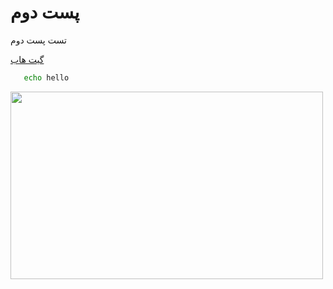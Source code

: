 # پست دوم
تست پست دوم

<a href="https://github.com">گیت هاب</a>

```bash
   echo hello
   ```

<img src="
https://media.publit.io/file/Screenshot-6-A.png" width="500px" height="300px">